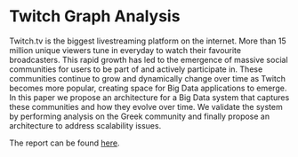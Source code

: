 # Twitch Graph Analysis

Twitch.tv is the biggest livestreaming platform on the internet. More than 15 million unique viewers tune in everyday to watch their favourite broadcasters. This rapid growth has led to the emergence of massive social communities for users to be part of and actively participate in. These communities continue to grow and dynamically change over time as Twitch becomes more popular, creating space for Big Data applications to emerge. In this paper we propose an architecture for a Big Data system that captures these communities and how they evolve over time. We validate the system by performing analysis on the Greek community and finally propose an architecture to address scalability issues.

The report can be found [here](./report.pdf).
